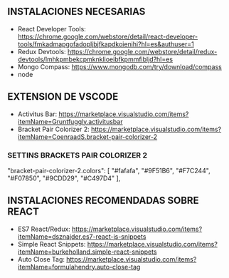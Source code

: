 ## INSTALACIONES NECESARIAS
- React Developer Tools: https://chrome.google.com/webstore/detail/react-developer-tools/fmkadmapgofadopljbjfkapdkoienihi?hl=es&authuser=1
- Redux Devtools: https://chrome.google.com/webstore/detail/redux-devtools/lmhkpmbekcpmknklioeibfkpmmfibljd?hl=es
- Mongo Compass: https://www.mongodb.com/try/download/compass
- node

## EXTENSION DE VSCODE
- Activitus Bar: https://marketplace.visualstudio.com/items?itemName=Gruntfuggly.activitusbar
- Bracket Pair Colorizer 2: https://marketplace.visualstudio.com/items?itemName=CoenraadS.bracket-pair-colorizer-2
### SETTINS BRACKETS PAIR COLORIZER 2
"bracket-pair-colorizer-2.colors": [
    "#fafafa",
    "#9F51B6",
    "#F7C244",
    "#F07850",
    "#9CDD29",
    "#C497D4"
],

## INSTALACIONES RECOMENDADAS SOBRE REACT
- ES7 React/Redux: https://marketplace.visualstudio.com/items?itemName=dsznajder.es7-react-js-snippets
- Simple React Snippets: https://marketplace.visualstudio.com/items?itemName=burkeholland.simple-react-snippets
- Auto Close Tag: https://marketplace.visualstudio.com/items?itemName=formulahendry.auto-close-tag

